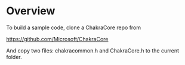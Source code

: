 # Overview

To build a sample code, clone a ChakraCore repo from

<https://github.com/Microsoft/ChakraCore>

And copy two files: chakracommon.h and ChakraCore.h to the current folder.

